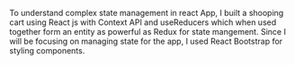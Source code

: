 To understand complex state management in react App, I built a shooping cart using React js with Context API and useReducers which when used together form an entity as powerful as Redux for state mangement. Since I will be focusing on managing state for the app, I used React Bootstrap for styling components.


